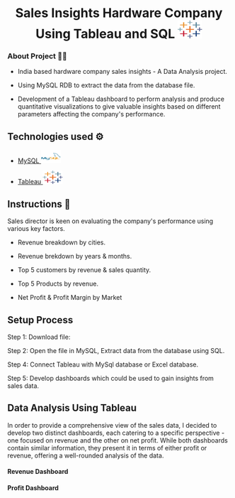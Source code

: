 <h1 align="center">Sales Insights Hardware Company Using Tableau and SQL <a href="https://public.tableau.com/app/profile/mrankitgupta" target="_blank" rel="noreferrer"> <img src="https://raw.githubusercontent.com/mrankitgupta/mrankitgupta/a768d6bf0a001f03327578ae12f8867e4056cbaf/tableau-software.svg" alt="tableau" width="55" height="40"/> </a> </h1>

### About Project 👨‍💻

- India based hardware company sales insights - A Data Analysis project.

- Using MySQL RDB to extract the data from the database file.

- Development of a Tableau dashboard to perform analysis and produce quantitative visualizations to give valuable insights based on different parameters affecting the company's performance. 

## Technologies used ⚙️

* <a href="https://www.mysql.com/">MySQL</a><a href="https://www.mysql.com/" target="_blank"> <img src="https://raw.githubusercontent.com/devicons/devicon/master/icons/mysql/mysql-original-wordmark.svg" alt="mysql" width="45" height="30"/> </a> 

* <a href="https://public.tableau.com/app/profile/mrankitgupta">Tableau</a><a href="https://public.tableau.com" target="_blank" rel="noreferrer"> <img src="https://raw.githubusercontent.com/mrankitgupta/mrankitgupta/a768d6bf0a001f03327578ae12f8867e4056cbaf/tableau-software.svg" alt="tableau" width="45" height="30"/> </a> 

## Instructions 📜

Sales director is keen on evaluating the company's performance using various key factors.

- Revenue breakdown by cities.

- Revenue brekdown by years & months.

- Top 5 customers by revenue & sales quantity.

- Top 5 Products by revenue.
  
- Net Profit & Profit Margin by Market

## Setup Process
  
Step 1: Download file: <code></code>

Step 2: Open the file in MySQL, Extract data from the database using SQL.
  
Step 4: Connect Tableau with MySql database or Excel database.
  
Step 5: Develop dashboards which could be used to gain insights from sales data.

## Data Analysis Using Tableau 

In order to provide a comprehensive view of the sales data, I decided to develop two distinct dashboards, each catering to a specific perspective - one focused on revenue and the other on net profit. While both dashboards contain similar information, they present it in terms of either profit or revenue, offering a well-rounded analysis of the data.

#### Revenue Dashboard 

<p  align="center"><a href="https://public.tableau.com/views/ProfitAnalysis_16988364274580/ProfitDashboard?:language=en-US&publish=yes&:display_count=n&:origin=viz_share_link><img width="100%" src="https://github.com/robav112341/Sales-Insights-Hardware-Company-using-Tableau-and-SQL/blob/main/India%20based%20hardware%20company/Tableau%20Files/Revenue%20Analysis.jpg" /></a></p>

#### Profit Dashboard 
